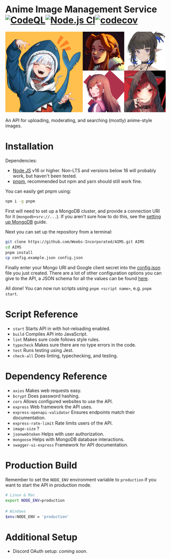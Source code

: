 # Anime Image Management Service [![CodeQL](https://github.com/Weebs-Incorporated/AIMS/actions/workflows/codeql-analysis.yml/badge.svg)](https://github.com/Weebs-Incorporated/AIMS/actions/workflows/codeql-analysis.yml)[![Node.js CI](https://github.com/Weebs-Incorporated/AIMS/actions/workflows/node.js.ci.yml/badge.svg)](https://github.com/Weebs-Incorporated/AIMS/actions/workflows/node.js.ci.yml)[![codecov](https://codecov.io/github/Weebs-Incorporated/AIMS/branch/main/graph/badge.svg?token=IQCUNAQLW4)](https://codecov.io/github/Weebs-Incorporated/AIMS)

![image](./.github/images/AIMS.png)

An API for uploading, moderating, and searching (mostly) anime-style images.

# Installation

Dependencies:

-   [Node JS](https://nodejs.org/en/) v16 or higher. Non-LTS and versions below 16 will probably work, but haven't been tested.
-   [pnpm](https://pnpm.io/), recommended but npm and yarn should still work fine.

You can easily get pnpm using:

```sh
npm i -g pnpm
```

First will need to set up a MongoDB cluster, and provide a connection URI for it (`mongodb+srv://...`). If you aren't sure how to do this, see the [setting up MongoDB](./.github/docs/MongoDBGuide.md) guide.

Next you can set up the repository from a terminal:

```sh
git clone https://github.com/Weebs-Incorporated/AIMS.git AIMS
cd AIMS
pnpm install
cp config.example.json config.json
```

Finally enter your Mongo URI and Google client secret into the [config.json](./config.json) file you just created. There are a lot of other configuration options you can give to the API, a JSON schema for all the values can be found [here](.github/config-schema.json).

All done! You can now run scripts using `pnpm <script name>`, e.g. `pnpm start`.

# Script Reference

-   `start` Starts API in with hot-reloading enabled.
-   `build` Compiles API into JavaScript.
-   `lint` Makes sure code follows style rules.
-   `typecheck` Makes sure there are no type errors in the code.
-   `test` Runs testing using Jest.
-   `check-all` Does linting, typechecking, and testing.

# Dependency Reference

-   `axios` Makes web requests easy.
-   `bcrypt` Does password hashing.
-   `cors` Allows configured websites to use the API.
-   `express` Web framework the API uses.
-   `express-openapi-validator` Ensures endpoints match their documentation.
-   `express-rate-limit` Rate limits users of the API.
-   `image-size` ?
-   `jsonwebtoken` Helps with user authorization.
-   `mongoose` Helps with MongoDB database interactions.
-   `swagger-ui-express` Framework for API documentation.

# Production Build

Remember to set the `NODE_ENV` environment variable to `production` if you want to start the API in production mode.

```sh
# Linux & Mac
export NODE_ENV=production

# Windows
$env:NODE_ENV = 'production'
```

# Additional Setup

-   Discord OAuth setup: _coming soon_.
